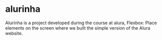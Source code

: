 # alurinha
Alurinha is a project developed during the course at alura, Flexbox: Place elements on the screen where we built the simple version of the Alura website.
